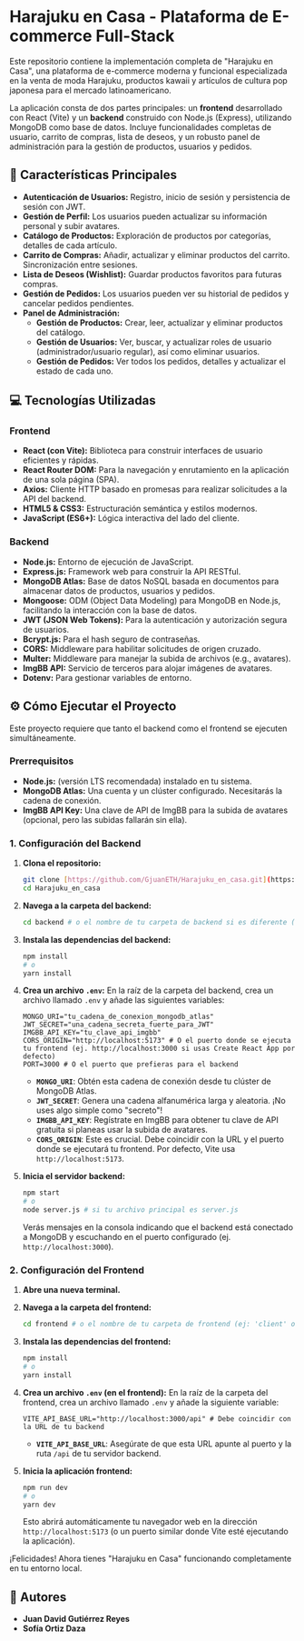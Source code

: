 # Harajuku en Casa - Plataforma de E-commerce Full-Stack

Este repositorio contiene la implementación completa de "Harajuku en Casa", una plataforma de e-commerce moderna y funcional especializada en la venta de moda Harajuku, productos kawaii y artículos de cultura pop japonesa para el mercado latinoamericano.

La aplicación consta de dos partes principales: un **frontend** desarrollado con React (Vite) y un **backend** construido con Node.js (Express), utilizando MongoDB como base de datos. Incluye funcionalidades completas de usuario, carrito de compras, lista de deseos, y un robusto panel de administración para la gestión de productos, usuarios y pedidos.

## 🚀 Características Principales

* **Autenticación de Usuarios:** Registro, inicio de sesión y persistencia de sesión con JWT.
* **Gestión de Perfil:** Los usuarios pueden actualizar su información personal y subir avatares.
* **Catálogo de Productos:** Exploración de productos por categorías, detalles de cada artículo.
* **Carrito de Compras:** Añadir, actualizar y eliminar productos del carrito. Sincronización entre sesiones.
* **Lista de Deseos (Wishlist):** Guardar productos favoritos para futuras compras.
* **Gestión de Pedidos:** Los usuarios pueden ver su historial de pedidos y cancelar pedidos pendientes.
* **Panel de Administración:**
    * **Gestión de Productos:** Crear, leer, actualizar y eliminar productos del catálogo.
    * **Gestión de Usuarios:** Ver, buscar, y actualizar roles de usuario (administrador/usuario regular), así como eliminar usuarios.
    * **Gestión de Pedidos:** Ver todos los pedidos, detalles y actualizar el estado de cada uno.

## 💻 Tecnologías Utilizadas

### Frontend
* **React (con Vite):** Biblioteca para construir interfaces de usuario eficientes y rápidas.
* **React Router DOM:** Para la navegación y enrutamiento en la aplicación de una sola página (SPA).
* **Axios:** Cliente HTTP basado en promesas para realizar solicitudes a la API del backend.
* **HTML5 & CSS3:** Estructuración semántica y estilos modernos.
* **JavaScript (ES6+):** Lógica interactiva del lado del cliente.

### Backend
* **Node.js:** Entorno de ejecución de JavaScript.
* **Express.js:** Framework web para construir la API RESTful.
* **MongoDB Atlas:** Base de datos NoSQL basada en documentos para almacenar datos de productos, usuarios y pedidos.
* **Mongoose:** ODM (Object Data Modeling) para MongoDB en Node.js, facilitando la interacción con la base de datos.
* **JWT (JSON Web Tokens):** Para la autenticación y autorización segura de usuarios.
* **Bcrypt.js:** Para el hash seguro de contraseñas.
* **CORS:** Middleware para habilitar solicitudes de origen cruzado.
* **Multer:** Middleware para manejar la subida de archivos (e.g., avatares).
* **ImgBB API:** Servicio de terceros para alojar imágenes de avatares.
* **Dotenv:** Para gestionar variables de entorno.

## ⚙️ Cómo Ejecutar el Proyecto

Este proyecto requiere que tanto el backend como el frontend se ejecuten simultáneamente.

### Prerrequisitos

* **Node.js:** (versión LTS recomendada) instalado en tu sistema.
* **MongoDB Atlas:** Una cuenta y un clúster configurado. Necesitarás la cadena de conexión.
* **ImgBB API Key:** Una clave de API de ImgBB para la subida de avatares (opcional, pero las subidas fallarán sin ella).

### 1. Configuración del Backend

1.  **Clona el repositorio:**
    ```bash
    git clone [https://github.com/GjuanETH/Harajuku_en_casa.git](https://github.com/GjuanETH/Harajuku_en_casa.git)
    cd Harajuku_en_casa
    ```

2.  **Navega a la carpeta del backend:**
    ```bash
    cd backend # o el nombre de tu carpeta de backend si es diferente (ej: 'server')
    ```

3.  **Instala las dependencias del backend:**
    ```bash
    npm install
    # o
    yarn install
    ```

4.  **Crea un archivo `.env`:**
    En la raíz de la carpeta del backend, crea un archivo llamado `.env` y añade las siguientes variables:
    ```env
    MONGO_URI="tu_cadena_de_conexion_mongodb_atlas"
    JWT_SECRET="una_cadena_secreta_fuerte_para_JWT"
    IMGBB_API_KEY="tu_clave_api_imgbb"
    CORS_ORIGIN="http://localhost:5173" # O el puerto donde se ejecuta tu frontend (ej. http://localhost:3000 si usas Create React App por defecto)
    PORT=3000 # O el puerto que prefieras para el backend
    ```
    * **`MONGO_URI`**: Obtén esta cadena de conexión desde tu clúster de MongoDB Atlas.
    * **`JWT_SECRET`**: Genera una cadena alfanumérica larga y aleatoria. ¡No uses algo simple como "secreto"!
    * **`IMGBB_API_KEY`**: Regístrate en ImgBB para obtener tu clave de API gratuita si planeas usar la subida de avatares.
    * **`CORS_ORIGIN`**: Este es crucial. Debe coincidir con la URL y el puerto donde se ejecutará tu frontend. Por defecto, Vite usa `http://localhost:5173`.

5.  **Inicia el servidor backend:**
    ```bash
    npm start
    # o
    node server.js # si tu archivo principal es server.js
    ```
    Verás mensajes en la consola indicando que el backend está conectado a MongoDB y escuchando en el puerto configurado (ej. `http://localhost:3000`).

### 2. Configuración del Frontend

1.  **Abre una nueva terminal.**

2.  **Navega a la carpeta del frontend:**
    ```bash
    cd frontend # o el nombre de tu carpeta de frontend (ej: 'client' o 'harajuku_en_casa_frontend')
    ```

3.  **Instala las dependencias del frontend:**
    ```bash
    npm install
    # o
    yarn install
    ```

4.  **Crea un archivo `.env` (en el frontend):**
    En la raíz de la carpeta del frontend, crea un archivo llamado `.env` y añade la siguiente variable:
    ```env
    VITE_API_BASE_URL="http://localhost:3000/api" # Debe coincidir con la URL de tu backend
    ```
    * **`VITE_API_BASE_URL`**: Asegúrate de que esta URL apunte al puerto y la ruta `/api` de tu servidor backend.

5.  **Inicia la aplicación frontend:**
    ```bash
    npm run dev
    # o
    yarn dev
    ```
    Esto abrirá automáticamente tu navegador web en la dirección `http://localhost:5173` (o un puerto similar donde Vite esté ejecutando la aplicación).

¡Felicidades\! Ahora tienes "Harajuku en Casa" funcionando completamente en tu entorno local.

## 📝 Autores

* **Juan David Gutiérrez Reyes**
* **Sofía Ortiz Daza**
